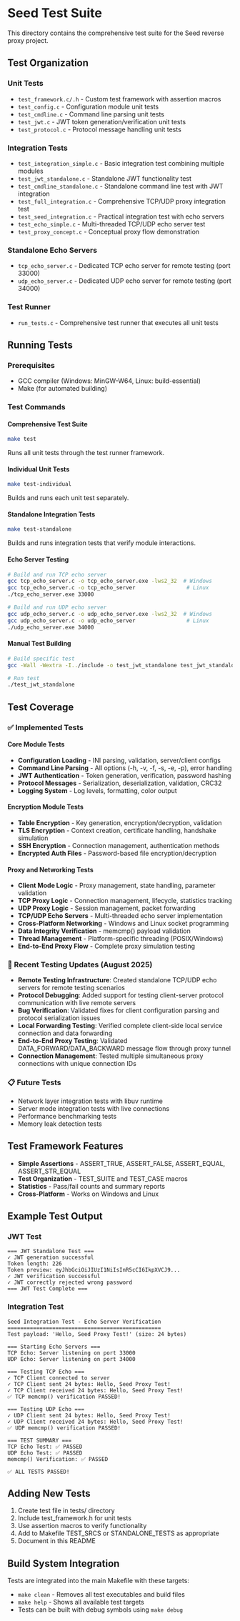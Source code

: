 # Seed Test Suite

This directory contains the comprehensive test suite for the Seed reverse proxy project.

## Test Organization

### Unit Tests
- `test_framework.c/.h` - Custom test framework with assertion macros
- `test_config.c` - Configuration module unit tests
- `test_cmdline.c` - Command line parsing unit tests  
- `test_jwt.c` - JWT token generation/verification unit tests
- `test_protocol.c` - Protocol message handling unit tests

### Integration Tests
- `test_integration_simple.c` - Basic integration test combining multiple modules
- `test_jwt_standalone.c` - Standalone JWT functionality test
- `test_cmdline_standalone.c` - Standalone command line test with JWT integration
- `test_full_integration.c` - Comprehensive TCP/UDP proxy integration test
- `test_seed_integration.c` - Practical integration test with echo servers
- `test_echo_simple.c` - Multi-threaded TCP/UDP echo server test
- `test_proxy_concept.c` - Conceptual proxy flow demonstration

### Standalone Echo Servers
- `tcp_echo_server.c` - Dedicated TCP echo server for remote testing (port 33000)
- `udp_echo_server.c` - Dedicated UDP echo server for remote testing (port 34000)

### Test Runner
- `run_tests.c` - Comprehensive test runner that executes all unit tests

## Running Tests

### Prerequisites
- GCC compiler (Windows: MinGW-W64, Linux: build-essential)
- Make (for automated building)

### Test Commands

#### Comprehensive Test Suite
```bash
make test
```
Runs all unit tests through the test runner framework.

#### Individual Unit Tests  
```bash
make test-individual
```
Builds and runs each unit test separately.

#### Standalone Integration Tests
```bash
make test-standalone
```
Builds and runs integration tests that verify module interactions.

#### Echo Server Testing
```bash
# Build and run TCP echo server
gcc tcp_echo_server.c -o tcp_echo_server.exe -lws2_32  # Windows
gcc tcp_echo_server.c -o tcp_echo_server                # Linux
./tcp_echo_server.exe 33000

# Build and run UDP echo server  
gcc udp_echo_server.c -o udp_echo_server.exe -lws2_32  # Windows
gcc udp_echo_server.c -o udp_echo_server                # Linux
./udp_echo_server.exe 34000
```

#### Manual Test Building
```bash
# Build specific test
gcc -Wall -Wextra -I../include -o test_jwt_standalone test_jwt_standalone.c ../src/log.c ../src/jwt.c

# Run test
./test_jwt_standalone
```

## Test Coverage

### ✅ Implemented Tests

#### Core Module Tests
- **Configuration Loading** - INI parsing, validation, server/client configs
- **Command Line Parsing** - All options (-h, -v, -f, -s, -e, -p), error handling
- **JWT Authentication** - Token generation, verification, password hashing
- **Protocol Messages** - Serialization, deserialization, validation, CRC32
- **Logging System** - Log levels, formatting, color output

#### Encryption Module Tests
- **Table Encryption** - Key generation, encryption/decryption, validation
- **TLS Encryption** - Context creation, certificate handling, handshake simulation
- **SSH Encryption** - Connection management, authentication methods
- **Encrypted Auth Files** - Password-based file encryption/decryption

#### Proxy and Networking Tests  
- **Client Mode Logic** - Proxy management, state handling, parameter validation
- **TCP Proxy Logic** - Connection management, lifecycle, statistics tracking
- **UDP Proxy Logic** - Session management, packet forwarding
- **TCP/UDP Echo Servers** - Multi-threaded echo server implementation
- **Cross-Platform Networking** - Windows and Linux socket programming
- **Data Integrity Verification** - memcmp() payload validation
- **Thread Management** - Platform-specific threading (POSIX/Windows)
- **End-to-End Proxy Flow** - Complete proxy simulation testing

### 🔧 Recent Testing Updates (August 2025)
- **Remote Testing Infrastructure**: Created standalone TCP/UDP echo servers for remote testing scenarios
- **Protocol Debugging**: Added support for testing client-server protocol communication with live remote servers
- **Bug Verification**: Validated fixes for client configuration parsing and protocol serialization issues
- **Local Forwarding Testing**: Verified complete client-side local service connection and data forwarding
- **End-to-End Proxy Testing**: Validated DATA_FORWARD/DATA_BACKWARD message flow through proxy tunnel
- **Connection Management**: Tested multiple simultaneous proxy connections with unique connection IDs

### 📋 Future Tests
- Network layer integration tests with libuv runtime
- Server mode integration tests with live connections  
- Performance benchmarking tests
- Memory leak detection tests

## Test Framework Features

- **Simple Assertions** - ASSERT_TRUE, ASSERT_FALSE, ASSERT_EQUAL, ASSERT_STR_EQUAL
- **Test Organization** - TEST_SUITE and TEST_CASE macros
- **Statistics** - Pass/fail counts and summary reports
- **Cross-Platform** - Works on Windows and Linux

## Example Test Output

### JWT Test
```
=== JWT Standalone Test ===
✓ JWT generation successful
Token length: 226
Token preview: eyJhbGciOiJIUzI1NiIsInR5cCI6IkpXVCJ9...
✓ JWT verification successful  
✓ JWT correctly rejected wrong password
=== JWT Test Complete ===
```

### Integration Test
```
Seed Integration Test - Echo Server Verification
================================================
Test payload: 'Hello, Seed Proxy Test!' (size: 24 bytes)

=== Starting Echo Servers ===
TCP Echo: Server listening on port 33000
UDP Echo: Server listening on port 34000

=== Testing TCP Echo ===
✓ TCP Client connected to server
✓ TCP Client sent 24 bytes: Hello, Seed Proxy Test!
✓ TCP Client received 24 bytes: Hello, Seed Proxy Test!
✅ TCP memcmp() verification PASSED!

=== Testing UDP Echo ===
✓ UDP Client sent 24 bytes: Hello, Seed Proxy Test!
✓ UDP Client received 24 bytes: Hello, Seed Proxy Test!
✅ UDP memcmp() verification PASSED!

=== TEST SUMMARY ===
TCP Echo Test: ✅ PASSED
UDP Echo Test: ✅ PASSED
memcmp() Verification: ✅ PASSED

✅ ALL TESTS PASSED!
```

## Adding New Tests

1. Create test file in tests/ directory
2. Include test_framework.h for unit tests
3. Use assertion macros to verify functionality
4. Add to Makefile TEST_SRCS or STANDALONE_TESTS as appropriate
5. Document in this README

## Build System Integration

Tests are integrated into the main Makefile with these targets:
- `make clean` - Removes all test executables and build files
- `make help` - Shows all available test targets
- Tests can be built with debug symbols using `make debug`